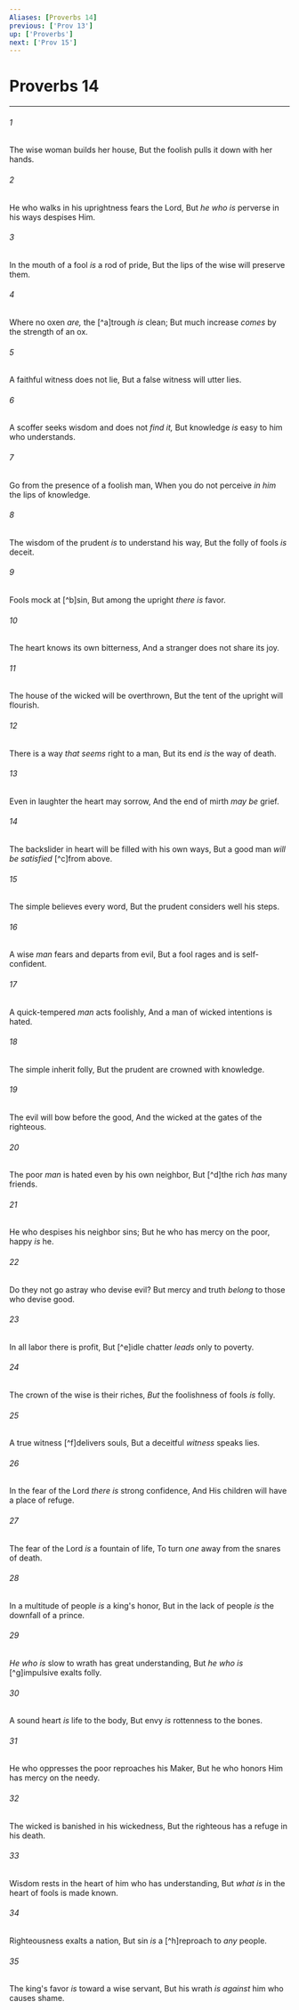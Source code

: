 ```yaml
---
Aliases: [Proverbs 14]
previous: ['Prov 13']
up: ['Proverbs']
next: ['Prov 15']
---
```

# Proverbs 14

***


###### 1 
The wise woman builds her house, But the foolish pulls it down with her hands. 

###### 2 
He who walks in his uprightness fears the Lord, But _he who is_ perverse in his ways despises Him. 

###### 3 
In the mouth of a fool _is_ a rod of pride, But the lips of the wise will preserve them. 

###### 4 
Where no oxen _are,_ the [^a]trough _is_ clean; But much increase _comes_ by the strength of an ox. 

###### 5 
A faithful witness does not lie, But a false witness will utter lies. 

###### 6 
A scoffer seeks wisdom and does not _find it,_ But knowledge _is_ easy to him who understands. 

###### 7 
Go from the presence of a foolish man, When you do not perceive _in him_ the lips of knowledge. 

###### 8 
The wisdom of the prudent _is_ to understand his way, But the folly of fools _is_ deceit. 

###### 9 
Fools mock at [^b]sin, But among the upright _there is_ favor. 

###### 10 
The heart knows its own bitterness, And a stranger does not share its joy. 

###### 11 
The house of the wicked will be overthrown, But the tent of the upright will flourish. 

###### 12 
There is a way _that seems_ right to a man, But its end _is_ the way of death. 

###### 13 
Even in laughter the heart may sorrow, And the end of mirth _may be_ grief. 

###### 14 
The backslider in heart will be filled with his own ways, But a good man _will be satisfied_ [^c]from above. 

###### 15 
The simple believes every word, But the prudent considers well his steps. 

###### 16 
A wise _man_ fears and departs from evil, But a fool rages and is self-confident. 

###### 17 
A quick-tempered _man_ acts foolishly, And a man of wicked intentions is hated. 

###### 18 
The simple inherit folly, But the prudent are crowned with knowledge. 

###### 19 
The evil will bow before the good, And the wicked at the gates of the righteous. 

###### 20 
The poor _man_ is hated even by his own neighbor, But [^d]the rich _has_ many friends. 

###### 21 
He who despises his neighbor sins; But he who has mercy on the poor, happy _is_ he. 

###### 22 
Do they not go astray who devise evil? But mercy and truth _belong_ to those who devise good. 

###### 23 
In all labor there is profit, But [^e]idle chatter _leads_ only to poverty. 

###### 24 
The crown of the wise is their riches, _But_ the foolishness of fools _is_ folly. 

###### 25 
A true witness [^f]delivers souls, But a deceitful _witness_ speaks lies. 

###### 26 
In the fear of the Lord _there is_ strong confidence, And His children will have a place of refuge. 

###### 27 
The fear of the Lord _is_ a fountain of life, To turn _one_ away from the snares of death. 

###### 28 
In a multitude of people _is_ a king's honor, But in the lack of people _is_ the downfall of a prince. 

###### 29 
_He who is_ slow to wrath has great understanding, But _he who is_ [^g]impulsive exalts folly. 

###### 30 
A sound heart _is_ life to the body, But envy _is_ rottenness to the bones. 

###### 31 
He who oppresses the poor reproaches his Maker, But he who honors Him has mercy on the needy. 

###### 32 
The wicked is banished in his wickedness, But the righteous has a refuge in his death. 

###### 33 
Wisdom rests in the heart of him who has understanding, But _what is_ in the heart of fools is made known. 

###### 34 
Righteousness exalts a nation, But sin _is_ a [^h]reproach to _any_ people. 

###### 35 
The king's favor _is_ toward a wise servant, But his wrath _is against_ him who causes shame.
